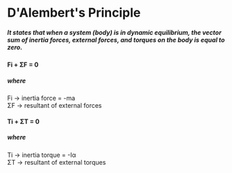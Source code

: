 # D'Alembert's Principle
##### It states that when a system (body) is in dynamic equilibrium, the vector sum of inertia forces, external forces, and torques on the body is equal to zero.
#### Fi + ΣF = 0
##### where
Fi → inertia force = -ma
<br/>
ΣF → resultant of external forces
 
#### Ti + ΣT = 0
##### where
Ti → inertia torque = -Iα
<br/>
ΣT → resultant of external torques
